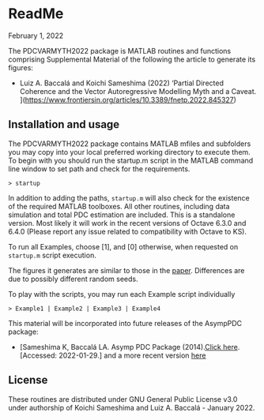 # ReadMe

February 1, 2022

The PDCVARMYTH2022 package is MATLAB routines and functions comprising Supplemental Material of the following the article to generate its figures: 

* Luiz A. Baccalá and Koichi Sameshima (2022) ‘Partial Directed Coherence and the Vector Autoregressive Modelling Myth and
  a Caveat. ](https://www.frontiersin.org/articles/10.3389/fnetp.2022.845327) 

## Installation and usage

The PDCVARMYTH2022 package contains MATLAB mfiles and subfolders you may copy into your local preferred working directory to execute them. To begin with you should run the startup.m script in the MATLAB command line window to set path and check for the requirements.

`> startup`

In addition to adding the paths, `startup.m` will also check for the existence of the required MATLAB toolboxes. All other routines, including data simulation and total PDC estimation are included. This is a standalone version. Most likely it will work in the recent versions of Octave 6.3.0 and 6.4.0 (Please report any issue related to compatibility with Octave to KS).

To run all Examples, choose [1], and [0] otherwise, when requested on `startup.m` script execution.

The figures it generates are similar to those in the [paper](https://www.frontiersin.org/articles/10.3389/fnetp.2022.845327). Differences are due to possibly different random seeds.

To play with the scripts,  you may run each Example script individually

`> Example1 | Example2 | Example3 | Example4`

This material will be incorporated into future releases of the AsympPDC package:

* [Sameshima K, Baccalá LA. Asymp PDC Package (2014).[Click here](https://www.lcs.poli.usp.br/~baccala/pdc/CRCBrainConnectivity/AsympPDC/index.html). [Accessed: 2022-01-29.] and a more recent version [here](https://github.com/koisa/asympPDC)

## License

These routines are distributed under GNU General Public License v3.0 under
authorship of Koichi Sameshima and Luiz A. Baccalá - January 2022.
